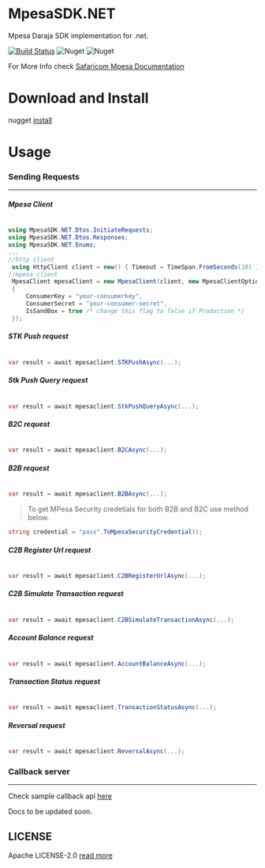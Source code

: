 # MpesaSDK.NET
Mpesa Daraja SDK implementation for .net.

[![Build Status](https://img.shields.io/endpoint.svg?url=https%3A%2F%2Factions-badge.atrox.dev%2Fmutiadavid%2FMpesaSDK.NET%2Fbadge%3Fref%3Dmaster&style=for-the-badge)](https://actions-badge.atrox.dev/mutiadavid/MpesaSDK.NET/goto?ref=master) ![Nuget](https://img.shields.io/nuget/v/MpesaSDK.NET?style=for-the-badge) ![Nuget](https://img.shields.io/nuget/dt/MpesaSDK.NET?style=for-the-badge) 


For More Info check [Safaricom Mpesa Documentation](https://developer.safaricom.co.ke/docs#authentication)

# Download and Install
nugget [install](https://www.nuget.org/packages/MpesaSDK.NET/)

# Usage

### Sending Requests
***

##### Mpesa Client
```cs

using MpesaSDK.NET.Dtos.InitiateRequests;
using MpesaSDK.NET.Dtos.Responses;
using MpesaSDK.NET.Enums;
...
//http client
 using HttpClient client = new() { Timeout = TimeSpan.FromSeconds(10) };
//mpesa client
 MpesaClient mpesaClient = new MpesaClient(client, new MpesaClientOptions
 {
     ConsumerKey = "your-consumerkey",
     ConsumerSecret = "your-consumer-secret",
     IsSandBox = true /* change this flag to false if Production */ 
 });
```

##### STK Push request
```cs

var result = await mpesaclient.STKPushAsync(...);

```

##### Stk Push Query request
```cs

var result = await mpesaclient.StkPushQueryAsync(...);

```

##### B2C request
```cs

var result = await mpesaclient.B2CAsync(...);

```

##### B2B request
```cs

var result = await mpesaclient.B2BAsync(...);

```
>To get MPesa Security credetials for both B2B and B2C use method below. 

```cs 
string credential = "pass".ToMpesaSecurityCredential(); 
```

##### C2B Register Url request
```cs

var result = await mpesaclient.C2BRegisterUrlAsync(...);

```

##### C2B Simulate Transaction request
```cs

var result = await mpesaclient.C2BSimulateTransactionAsync(...);

```

##### Account Balance request
```cs

var result = await mpesaclient.AccountBalanceAsync(...);

```

##### Transaction Status request
```cs

var result = await mpesaclient.TransactionStatusAsync(...);

```

##### Reversal request
```cs

var result = await mpesaclient.ReversalAsync(...);

```

### Callback server

***
Check sample callback api [here](https://github.com/davidmutia47/MpesaSDK.NET/blob/master/CallbackServer/Controllers/CallbackController.cs)



Docs to be updated soon.


## LICENSE

Apache LICENSE-2.0 [read more](https://www.apache.org/licenses/LICENSE-2.0)


